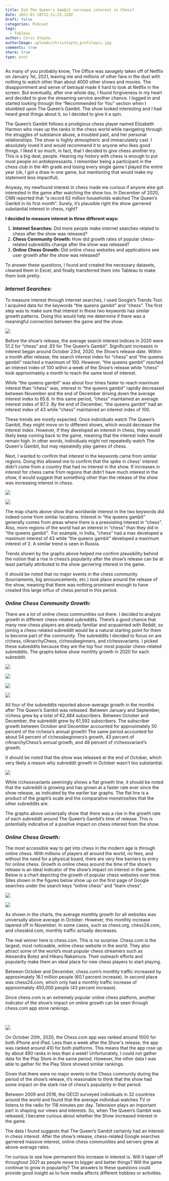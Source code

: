 ```yaml
---
title: Did The Queen's Gambit increase interest in Chess?
date: 2021-01-18T22:11:23.120Z
draft: false
categories: Podcast
tags:
  - Tableau
author: Chris Stayte
authorImage: uploads/chrisstayte_profilepic.jpg
comments: true
share: true
type: post
---
```

As many of you probably know, The Office was savagely taken off of Netflix on January 1st, 2021, leaving me and millions of other fans in the dust with nothing to watch other than about 4000 other shows and movies. The disappointment and sense of betrayal made it hard to look at Netflix in the screen. But eventually, after one whole day, I found forgiveness in my heart and decided to give the streaming service another chance. I logged in and started looking through the “Recommended for You” section when I stumbled upon The Queen’s Gambit. The show looked interesting and I had heard great things about it, so I decided to give it a spin.

The Queen’s Gambit follows a prodigious chess player named Elizabeth Harmon who rises up the ranks in the chess world while navigating through the struggles of substance abuse, a troubled past, and her personal relationships. The show is highly atmospheric and immaculately cast. I absolutely loved it and would recommend it to anyone who likes good things. I liked it so much, in fact, that I decided to give chess another try. This is a big deal, people. Hearing my history with chess is enough to put most people on antidepressants. I remember being a participant in the chess club in the 4th grade and losing every single game I played the entire year (ok, I got a draw in one game, but mentioning that would make my statement less impactful). 

Anyway, my newfound interest in chess made me curious if anyone else got interested in the game after watching the show too. In December of 2020, CNN reported that “a record 62 million households watched The Queen’s Gambit in its first month”. Surely, it’s plausible right the show garnered substantial interest in chess, right?

**I decided to measure interest in three different ways:** 

1. **Internet Searches:** Did more people make internet searches related to chess after the show was released?
2. **Chess Community Growth:** How did growth rates of popular chess-related subreddits change after the show was released?
3. **Online Chess Growth:** Did online chess websites and applications see user growth after the show was released?

To answer these questions, I found and created the necessary datasets, cleaned them in Excel, and finally transferred them into Tableau to make them look pretty.

### ***Internet Searches:***

To measure interest through internet searches, I used Google’s Trends Tool. I acquired data for the keywords “the queens gambit” and “chess”. The first step was to make sure that interest in these two keywords has similar growth patterns. Doing this would help me determine if there was a meaningful connection between the game and the show.

![](/images/uploads/goodsc.png)

Before the show’s release, the average search interest indices in 2020 were 51.2 for “chess” and .93 for The Queen’s Gambit”. Significant increases in interest began around October 23rd, 2020, the Show’s release date. Within a month after release, the search interest index for “chess” and “the queens gambit” reached a maximum of 100. However, “the queens gambit” reached an interest index of 100 within a week of the Show’s release while “chess” took approximately a month to reach the same level of interest. 

While “the queens gambit” was about four times faster to reach maximum interest than “chess” was, interest in “the queens gambit” rapidly decreased between November and the end of December driving down the average interest index to 65.6. In this same period, “chess” maintained an average interest index of 87.2. By the end of December, “the queens gambit” had an interest index of 43 while “chess” maintained an interest index of 100. 

These trends are mostly expected. Once individuals watch The Queen’s Gambit, they might move on to different shows, which would decrease the interest index. However, if they developed an interest in chess, they would likely keep coming back to the game, meaning that the interest index would remain high. In other words, individuals might not repeatedly watch The Queen's Gambit, but may repeatedly play games of chess.  

Next, I wanted to confirm that interest in the keywords came from similar regions. Doing this allowed me to confirm that the spike in chess' interest didn’t come from a country that had no interest in the show. If increases in interest for chess came from regions that didn’t have much interest in the show, it would suggest that something other than the release of the show was increasing interest in chess.

![](/images/uploads/screen-shot-2021-01-26-at-9.38.03-am.png)

![](/images/uploads/screen-shot-2021-01-26-at-9.34.27-am.png)

The map charts above show that worldwide interest in the two keywords did indeed come from similar locations. Interest in “the queens gambit” generally comes from areas where there is a preexisting interest in “chess”. Also, more regions of the world had an interest in “chess” than they did in “the queens gambit”.  For example, in India, “chess” had a max developed a maximum interest of 43 while “the queens gambit” developed a maximum interest of 2. A similar trend is seen in Russia. 

Trends shown by the graphs above helped me confirm plausibility behind the notion that a rise in chess’s popularity after the show’s release can be at least partially attributed to the show garnering interest in the game. 

It should be noted that no major events in the chess community (tournaments, big announcements, etc.) took place around the release of the show, meaning that there was nothing prominent enough to have created this large influx of chess period in this period.

### ***Online Chess Community Growth:***   

There are a lot of online chess communities out there. I decided to analyze growth in different chess-related subreddits. There’s a good chance that many new chess players are already familiar and acquainted with Reddit, so joining a chess-related subreddit would be a natural starting point for them to become part of the community. The subreddits I decided to focus on are r/chess, r/AnarchyChess, r/chessbeginners, and r/chessvariants. I picked these subreddits because they are the top four most popular chess-related subreddits. The graphs below show monthly growth in 2020 for each subreddit.

![](/images/uploads/screen-shot-2021-01-26-at-9.36.21-am.png)

![](/images/uploads/screen-shot-2021-01-26-at-9.38.49-am.png)

![](/images/uploads/screen-shot-2021-01-26-at-9.38.16-am.png)

![](/images/uploads/screen-shot-2021-01-26-at-9.35.31-am.png)

All four of the subreddits reported above-average growth in the months after The Queen’s Gambit was released. Between January and September, r/chess grew by a total of 62,484 subscribers. Between October and December, the subreddit grew by 61,592 subscribers. The subscriber growth between October and December accounted for approximately 50 percent of the r/chess’s annual growth! The same period accounted for about 54 percent of r/chessbeginners’s growth, 43 percent of r/AnarchyChess’s annual growth, and 48 percent of r/chessvariant’s growth.  

It should be noted that the show was released at the end of October, which very likely a reason why subreddit growth in October wasn’t too substantial. 



![](/images/uploads/screen-shot-2021-01-26-at-9.36.45-am.png)

While r/chessvariants seemingly shows a flat growth line, it should be noted that the subreddit is growing and has grown at a faster rate ever since the show release, as indicated by the earlier bar graphs. The flat line is a product of the graph’s scale and the comparative monstrosities that the other subreddits are.

The graphs above universally show that there was a rise in the growth rate of each subreddit around The Queen’s Gambit’s time of release. This is potentially indicative of a positive impact on chess interest from the show.

### ***Online Chess Growth:*** 

The most accessible way to get into chess in the modern age is through online chess. With millions of players all around the world, no fees, and without the need for a physical board, there are very few barriers to entry for online chess. Growth in online chess around the time of the show’s release is an ideal indicator of the show’s impact on interest in the game. Below is a chart depicting the growth of popular chess websites over time. Sites shown in the figures below show up on the first page of Google searches under the search keys “online chess” and “learn chess”. 

![](/images/uploads/chesssite2.png)

![](/images/uploads/chesssite1.png)

As shown in the charts, the average monthly growth for all websites was universally above average in October. However, this monthly increase tapered off in November. In some cases, such as chess.org, chess24.com, and chesskid.com, monthly traffic actually decreases.

The real winner here is chess.com. This is no surprise. Chess.com is the largest, most noticeable, online chess website in the world. They also attract some of the world’s most popular chess streamers such as Alexandra Botez and Hikaru Nakamura. Their outreach efforts and popularity make them an ideal place for new chess players to start playing.

Between October and December, chess.com’s monthly traffic increased by approximately 16.1 million people (60.1 percent increase). In second place was chess24.com, which only had a monthly traffic increase of approximately 450,000 people (43 percent increase).

Since chess.com is an extremely popular online chess platform, another indicator of the show’s impact on online growth can be seen through chess.com app store rankings.

 

![](/images/uploads/screen-shot-2021-01-26-at-9.38.34-am.png)

On October 20th, 2020, the Chess.com app was ranked around 1000 for both iPhone and iPad. Less than a week after the Show's release, the app was ranked around 410 for both platforms. This means that the app rose up by about 490 ranks in less than a week! Unfortunately, I could not gather data for the Play Store in the same period. However, the other data I was able to gather for the Play Store showed similar rankings. 

Given that there were no major events in the Chess community during the period of the show’s release, it’s reasonable to think that the show had some impact on the stark rise of chess’s popularity in that period.

Between 2009 and 2016, the OECD surveyed individuals in 32 countries around the world and found that the average individual watches TV or listens to the radio for 118 minutes per day. Television plays an important part in shaping our views and interests. So, when The Queen’s Gambit was released, I became curious about whether the Show increased interest in the game.

The data I found suggests that The Queen’s Gambit certainly had an interest in chess interest. After the show’s release, chess-related Google searches garnered massive interest, online chess communities and servers grew at above-average rates.

I’m curious to see how permanent this increase in interest is. Will it taper off throughout 2021 as people move to bigger and better things? Will the game continue to grow in popularity? The answers to these questions could provide good insight as to how media affects different hobbies or activities.